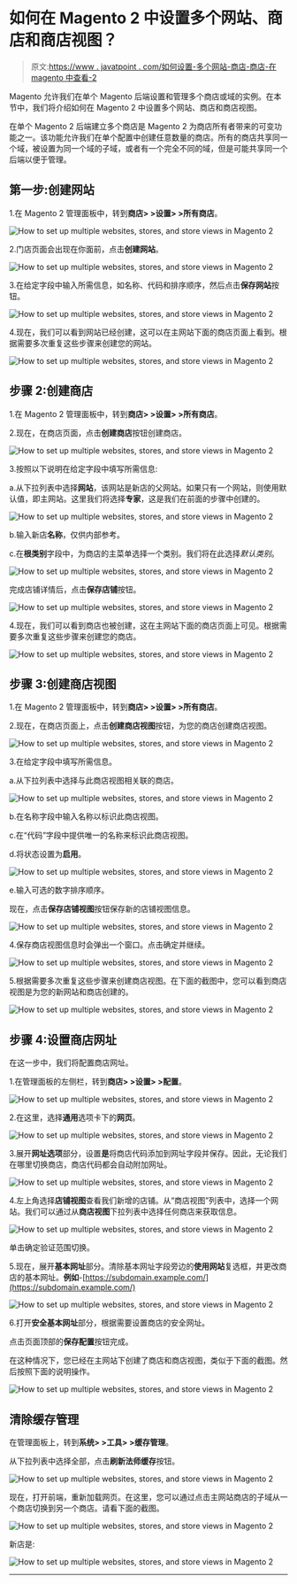 # 如何在 Magento 2 中设置多个网站、商店和商店视图？

> 原文:[https://www . javatpoint . com/如何设置-多个网站-商店-商店-在 magento 中查看-2](https://www.javatpoint.com/how-to-set-up-multiple-websites-stores-and-store-views-in-magento-2)

Magento 允许我们在单个 Magento 后端设置和管理多个商店或域的实例。在本节中，我们将介绍如何在 Magento 2 中设置多个网站、商店和商店视图。

在单个 Magento 2 后端建立多个商店是 Magento 2 为商店所有者带来的可变功能之一。该功能允许我们在单个配置中创建任意数量的商店。所有的商店共享同一个域，被设置为同一个域的子域，或者有一个完全不同的域，但是可能共享同一个后端以便于管理。

## 第一步:创建网站

1.在 Magento 2 管理面板中，转到**商店> >设置> >所有商店**。

![How to set up multiple websites, stores, and store views in Magento 2](../Images/814951ad712caa34cfd891ed818cea31.png)

2.门店页面会出现在你面前，点击**创建网站**。

![How to set up multiple websites, stores, and store views in Magento 2](../Images/cb3df84639a97d5af55615d29b110a39.png)

3.在给定字段中输入所需信息，如名称、代码和排序顺序，然后点击**保存网站**按钮。

![How to set up multiple websites, stores, and store views in Magento 2](../Images/54b75a86b9d1475e3a7532939864f40f.png)

4.现在，我们可以看到网站已经创建，这可以在主网站下面的商店页面上看到。根据需要多次重复这些步骤来创建您的网站。

![How to set up multiple websites, stores, and store views in Magento 2](../Images/f164c79b33c6720c930dc5919b943dea.png)

## 步骤 2:创建商店

1.在 Magento 2 管理面板中，转到**商店> >设置> >所有商店**。

2.现在，在商店页面，点击**创建商店**按钮创建商店。

![How to set up multiple websites, stores, and store views in Magento 2](../Images/12c9f83c6a5fcb6ae3742396bfae64c3.png)

3.按照以下说明在给定字段中填写所需信息:

a.从下拉列表中选择**网站**，该网站是新店的父网站。如果只有一个网站，则使用默认值，即主网站。这里我们将选择**专家**，这是我们在前面的步骤中创建的。

![How to set up multiple websites, stores, and store views in Magento 2](../Images/4cbc930d553e571e0d0b85d4c4821e91.png)

b.输入新店**名称**，仅供内部参考。

c.在**根类别**字段中，为商店的主菜单选择一个类别。我们将在此选择*默认类别*。

![How to set up multiple websites, stores, and store views in Magento 2](../Images/405c123d541866efc6f7006f97934524.png)

完成店铺详情后，点击**保存店铺**按钮。

![How to set up multiple websites, stores, and store views in Magento 2](../Images/19e60d5f924a39a1a9b7cb1a6073a208.png)

4.现在，我们可以看到商店也被创建，这在主网站下面的商店页面上可见。根据需要多次重复这些步骤来创建您的商店。

![How to set up multiple websites, stores, and store views in Magento 2](../Images/d2c7faf7dba16ad0a03c76d470f2d32a.png)

## 步骤 3:创建商店视图

1.在 Magento 2 管理面板中，转到**商店> >设置> >所有商店**。

2.现在，在商店页面上，点击**创建商店视图**按钮，为您的商店创建商店视图。

![How to set up multiple websites, stores, and store views in Magento 2](../Images/5c108c3322fc72fe880a9ed2c244db46.png)

3.在给定字段中填写所需信息。

a.从下拉列表中选择与此商店视图相关联的商店。

![How to set up multiple websites, stores, and store views in Magento 2](../Images/4e30a2573dcb3fb26ab02403d5f13082.png)

b.在名称字段中输入名称以标识此商店视图。

c.在“代码”字段中提供唯一的名称来标识此商店视图。

d.将状态设置为**启用**。

![How to set up multiple websites, stores, and store views in Magento 2](../Images/a328c2d5c360821ef4de0dca4a2ce7fb.png)

e.输入可选的数字排序顺序。

现在，点击**保存店铺视图**按钮保存新的店铺视图信息。

![How to set up multiple websites, stores, and store views in Magento 2](../Images/fb0f1e909268b297ba0efeda5a3d4fcf.png)

4.保存商店视图信息时会弹出一个窗口。点击确定并继续。

![How to set up multiple websites, stores, and store views in Magento 2](../Images/8e292ef427d427790dfff2423586434a.png)

5.根据需要多次重复这些步骤来创建商店视图。在下面的截图中，您可以看到商店视图是为您的新网站和商店创建的。

![How to set up multiple websites, stores, and store views in Magento 2](../Images/382a464542056f709f84aa3c39783c10.png)

## 步骤 4:设置商店网址

在这一步中，我们将配置商店网址。

1.在管理面板的左侧栏，转到**商店> >设置> >配置**。

![How to set up multiple websites, stores, and store views in Magento 2](../Images/cb4129137beb13ff5b7214cb86e2b9e8.png)

2.在这里，选择**通用**选项卡下的**网页**。

![How to set up multiple websites, stores, and store views in Magento 2](../Images/0f4c068b1ef3cf9cd9d396c223e888e8.png)

3.展开**网址选项**部分，设置**是**将商店代码添加到网址字段并保存。因此，无论我们在哪里切换商店，商店代码都会自动附加网址。

![How to set up multiple websites, stores, and store views in Magento 2](../Images/c51466dfa4e334faca1476550f8bf485.png)

4.左上角选择**店铺视图**查看我们新增的店铺。从“商店视图”列表中，选择一个网站。我们可以通过从**商店视图**下拉列表中选择任何商店来获取信息。

![How to set up multiple websites, stores, and store views in Magento 2](../Images/c29b83f3df4974f4d2c4f78000337272.png)

单击确定验证范围切换。

5.现在，展开**基本网址**部分。清除基本网址字段旁边的**使用网站**复选框，并更改商店的基本网址。**例如**-[https://subdomain.example.com/](https://subdomain.example.com/)

![How to set up multiple websites, stores, and store views in Magento 2](../Images/4fbd45a37d393df07d547b8e42abce28.png)

6.打开**安全基本网址**部分，根据需要设置商店的安全网址。

点击页面顶部的**保存配置**按钮完成。

在这种情况下，您已经在主网站下创建了商店和商店视图，类似于下面的截图。然后按照下面的说明操作。

![How to set up multiple websites, stores, and store views in Magento 2](../Images/de90389137d176e17a930a918a3159ba.png)

## 清除缓存管理

在管理面板上，转到**系统> >工具> >缓存管理**。

从下拉列表中选择全部，点击**刷新法师缓存**按钮。

![How to set up multiple websites, stores, and store views in Magento 2](../Images/c1054e20a4413d7e3b93290d39023023.png)

现在，打开前端，重新加载网页。在这里，您可以通过点击主网站商店的子域从一个商店切换到另一个商店。请看下面的截图。

![How to set up multiple websites, stores, and store views in Magento 2](../Images/691d6db61f61247b5f4f1c2f5564e30c.png)

新店是:

![How to set up multiple websites, stores, and store views in Magento 2](../Images/2a614e08273a827b532c3fb3b9a2731a.png)

* * *